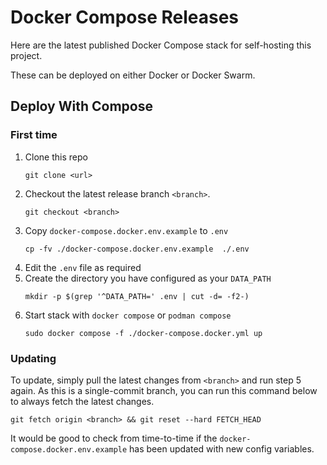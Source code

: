 # Docker Compose Releases

Here are the latest published Docker Compose stack for self-hosting this project.

These can be deployed on either Docker or Docker Swarm.

## Deploy With Compose

### First time

1. Clone this repo
   ```
   git clone <url>
   ```
2. Checkout the latest release branch `<branch>`.
   ```
   git checkout <branch>
   ```
3. Copy `docker-compose.docker.env.example` to `.env`
   ```
   cp -fv ./docker-compose.docker.env.example  ./.env
   ```
4. Edit the `.env` file as required
5. Create the directory you have configured as your `DATA_PATH`
   ```
   mkdir -p $(grep '^DATA_PATH=' .env | cut -d= -f2-)
   ```
6. Start stack with `docker compose` or `podman compose`
   ```
   sudo docker compose -f ./docker-compose.docker.yml up
   ```

### Updating

To update, simply pull the latest changes from `<branch>` and run step 5 again.
As this is a single-commit branch, you can run this command below to always fetch the latest changes.

```
git fetch origin <branch> && git reset --hard FETCH_HEAD
```

It would be good to check from time-to-time if the `docker-compose.docker.env.example` has been updated with new config variables.
